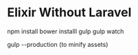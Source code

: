 # Elixir Without Laravel

npm install
bower installl
gulp
gulp watch

gulp --production (to minify assets)
